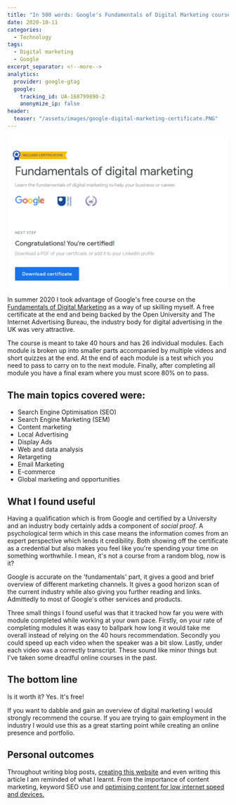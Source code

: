 ```yaml
---
title: "In 500 words: Google's Fundamentals of Digital Marketing course review"
date: 2020-10-11
categories:
  - Technology
tags:
  - Digital marketing
  - Google
excerpt_separator: <!--more-->
analytics:
  provider: google-gtag
  google:
    tracking_id: UA-168799890-2
    anonymize_ip: false
header:
  teaser: "/assets/images/google-digital-marketing-certificate.PNG"
---
```


![](/assets/images/google-digital-marketing-certificate.PNG)

In summer 2020 I took advantage of Google's free course on the [Fundamentals of Digital Marketing](https://learndigital.withgoogle.com/digitalgarage/course/digital-marketing) as a way of up skilling myself. A free certificate at the end and being backed by the Open University and The Internet Advertising Bureau, the industry body for digital advertising in the UK was very attractive.

The course is meant to take 40 hours and has 26 individual modules. Each module is broken up into smaller parts accompanied by multiple videos and short quizzes at the end. At the end of each module is a test which you need to pass to carry on to the next module. Finally, after completing all module you have a final exam where you must score 80% on to pass.

## The main topics covered were:

* Search Engine Optimisation (SEO)
* Search Engine Marketing (SEM)
* Content marketing
* Local Advertising
* Display Ads
* Web and data analysis
* Retargeting
* Email Marketing
* E-commerce
* Global marketing and opportunities

## What I found useful

Having a qualification which is from Google and certified by a University and an industry body certainly adds a component of *social proof*. A psychological term which in this case means the information comes from an expert perspective which lends it credibility. Both showing off the certificate as a credential but also makes you feel like you're spending your time on something worthwhile. I mean, it's not a course from a random blog, now is it?

Google is accurate on the 'fundamentals' part, it gives a good and brief overview of different marketing channels. It gives a good horizon scan of the current industry while also giving you further reading and links. Admittedly to most of Google's other services and products.

Three small things I found useful was that it tracked how far you were with module completed while working at your own pace. Firstly, on your rate of completing modules it was easy to ballpark how long it would take me overall instead of relying on the 40 hours recommendation. Secondly you could speed up each video when the speaker was a bit slow. Lastly, under each video was a correctly transcript. These sound like minor things but I've taken some dreadful online courses in the past.

## The bottom line

Is it worth it? Yes. It's free!

If you want to dabble and gain an overview of digital marketing I would strongly recommend the course. If you are trying to gain employment in the industry I would use this as a great starting point while creating  an online presence and portfolio.

## Personal outcomes

Throughout writing blog posts, [creating this website](https://naiyanjones.com/technology/how-i-built-this-website/) and even writing this article I am reminded of what I learnt. From the importance of content marketing, keyword SEO use and [optimising content for low internet speed and devices.](https://naiyanjones.com/technology/optimising-website-images-with-python/)
